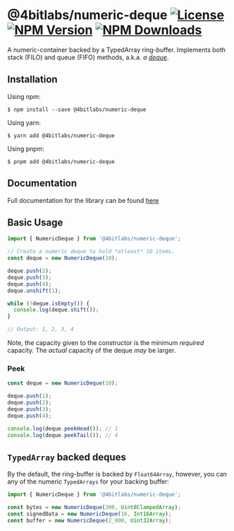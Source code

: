 # @4bitlabs/numeric-deque [![License][license]][npm] [![NPM Version][version]][npm] [![NPM Downloads][dl]][npm]

[npm]: https://www.npmjs.com/package/@4bitlabs/numeric-deque
[version]: https://img.shields.io/npm/v/%404bitlabs%2Fnumeric-deque
[license]: https://img.shields.io/npm/l/%404bitlabs%2Fnumeric-deque
[dl]: https://img.shields.io/npm/dy/%404bitlabs%2Fnumeric-deque

A numeric-container backed by a TypedArray ring-buffer. Implements both stack (FILO) and queue (FIFO) methods, a.k.a. _a [deque](https://en.wikipedia.org/wiki/Double-ended_queue)_.

## Installation

Using npm:

```shell
$ npm install --save @4bitlabs/numeric-deque
```

Using yarn:

```shell
$ yarn add @4bitlabs/numeric-deque
```

Using pnpm:

```shell
$ pnpm add @4bitlabs/numeric-deque
```

## Documentation

Full documentation for the library can be found [here](https://32bitkid.github.io/4bitlabs.bits/modules/_4bitlabs_numeric_deque.html)

## Basic Usage

```ts
import { NumericDeque } from '@4bitlabs/numeric-deque';

// Create a numeric deque to hold *atleast* 10 items.
const deque = new NumericDeque(10);

deque.push(2);
deque.push(3);
deque.push(4);
deque.unshift(1);

while (!deque.isEmpty()) {
  console.log(deque.shift());
}

// Output: 1, 2, 3, 4
```

Note, the capacity given to the constructor is the minimum _required_ capacity. The _actual_ capacity of the deque
_may_ be larger.

### Peek

```ts
const deque = new NumericDeque(10);

deque.push(1);
deque.push(2);
deque.push(3);
deque.push(4);

console.log(deque.peekHead()); // 1
console.log(deque.peekTail()); // 4
```

## `TypedArray` backed deques

By the default, the ring-buffer is backed by `Float64Array`, however, you can any of the numeric `TypedArrays` for your
backing buffer:

```ts
import { NumericDeque } from '@4bitlabs/numeric-deque';

const bytes = new NumericDeque(300, Uint8ClampedArray);
const signedData = new NumericDeque(16, Int16Array);
const buffer = new NumericDeque(2_000, Uint32Array);
```
